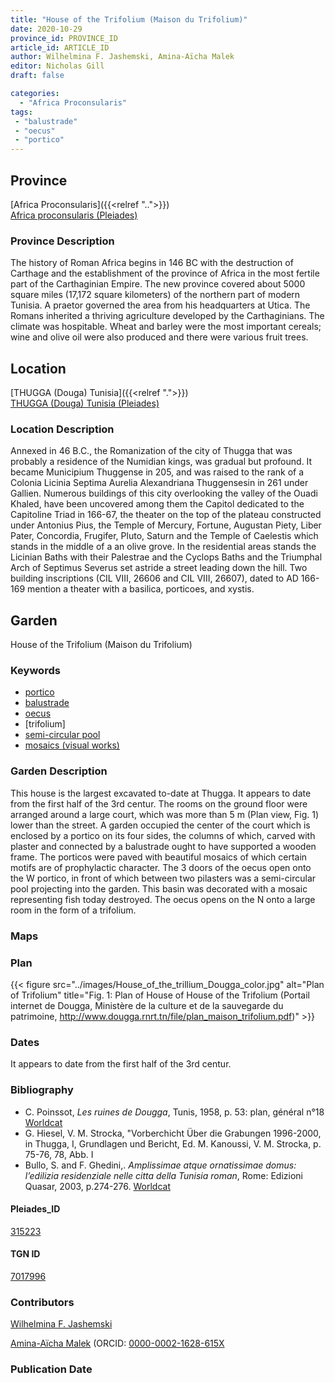 ```yaml
---
title: "House of the Trifolium (Maison du Trifolium)"
date: 2020-10-29
province_id: PROVINCE_ID
article_id: ARTICLE_ID
author: Wilhelmina F. Jashemski, Amina-Aïcha Malek
editor: Nicholas Gill
draft: false

categories:
  - "Africa Proconsularis"
tags:
 - "balustrade"
 - "oecus"
 - "portico"
---
```


## Province
[Africa Proconsularis]({{<relref "..">}}) \
[Africa proconsularis (Pleiades)](https://pleiades.stoa.org/places/991341)

### Province Description

The history of Roman Africa begins in 146 BC with the destruction of Carthage and the establishment of the province of Africa in the most fertile part of the Carthaginian Empire. The new province covered about 5000 square miles (17,172 square kilometers) of the northern part of modern Tunisia. A praetor governed the area from his headquarters at Utica. The Romans inherited a thriving agriculture developed by the Carthaginians. The  climate was hospitable. Wheat and barley were the most important cereals; wine and olive oil were also produced and there were various fruit trees.

## Location
[THUGGA (Douga) Tunisia]({{<relref ".">}}) \
[THUGGA (Douga) Tunisia (Pleiades)](https://pleiades.stoa.org/places/315223)

<!--### Plan of City

{{< figure src="../images/Doua_plan_city.jpg" alt="Plan of Thugga" title="Plan of the Thugga" >}}
-->


### Location Description

Annexed in 46 B.C., the Romanization of the city of Thugga that was probably a residence of the Numidian kings, was gradual but profound. It became Municipium Thuggense in 205, and was raised to the rank of a Colonia Licinia Septima Aurelia Alexandriana Thuggensesin in 261 under Gallien. Numerous buildings of this city overlooking the valley of the Ouadi Khaled, have been uncovered among them the Capitol dedicated to the Capitoline Triad in 166-67, the theater on the top of the plateau constructed under Antonius Pius, the Temple of Mercury, Fortune, Augustan Piety, Liber Pater, Concordia, Frugifer, Pluto, Saturn and the Temple of Caelestis which stands in the middle of a an olive grove. In the residential areas stands the Licinian Baths with their Palestrae and the Cyclops Baths and the Triumphal Arch of Septimus Severus set astride a street leading down the hill. Two building inscriptions (CIL VIII, 26606 and CIL VIII, 26607), dated to AD 166-169 mention a theater with a basilica, porticoes, and xystis.

## Garden

House of the Trifolium (Maison du Trifolium)

### Keywords

- [portico](http://vocab.getty.edu/page/aat/300004145)
- [balustrade](http://vocab.getty.edu/page/aat/300001989)
- [oecus](http://vocab.getty.edu/page/aat/300080791)
- [trifolium]
- [semi-circular pool](#)
- [mosaics (visual works)](http://vocab.getty.edu/page/aat/300015342)

### Garden Description

This house is the largest excavated to-date at Thugga. It appears to date from the first half of the 3rd centur. The rooms on the ground floor were arranged around a large court, which was more than 5 m (Plan view, Fig. 1) lower than the street. A garden occupied the center of the court which is enclosed by a portico on its four sides, the columns of which, carved with plaster and connected by a balustrade ought to have supported a wooden frame. The porticos were paved with beautiful mosaics of which certain motifs are of prophylactic character. The 3 doors of the oecus open onto the W portico, in front of which between two pilasters was a semi-circular pool projecting into the garden. This basin was decorated with a mosaic representing fish today destroyed. The oecus opens on the N onto a large room in the form of a trifolium.

### Maps

### Plan
{{< figure src="../images/House_of_the_trillium_Dougga_color.jpg" alt="Plan of Trifolium" title="Fig. 1: Plan of House of House of the Trifolium (Portail internet de Dougga, Ministère de la culture et de la sauvegarde du patrimoine, http://www.dougga.rnrt.tn/file/plan_maison_trifolium.pdf)" >}}

### Dates
It appears to date from the first half of the 3rd centur.

### Bibliography
*  C. Poinssot, *Les ruines de Dougga*, Tunis, 1958, p. 53: plan, général n°18 [Worldcat](http://www.worldcat.org/oclc/475099061)
*  G. Hiesel, V. M. Strocka, "Vorberchicht Über die Grabungen 1996-2000, in Thugga, I, Grundlagen und Bericht, Ed. M. Kanoussi, V. M. Strocka, p. 75-76, 78, Abb. I
*  Bullo, S. and F. Ghedini,. *Amplissimae atque ornatissimae domus: l’edilizia residenziale nelle citta della Tunisia roman*, Rome: Edizioni Quasar, 2003, p.274-276. [Worldcat](http://www.worldcat.org/oclc/989088620)

#### Pleiades_ID

[315223](https://pleiades.stoa.org/places/315223)

#### TGN ID

[7017996](http://vocab.getty.edu/page/tgn/7017996)

### Contributors

[Wilhelmina F. Jashemski](http://worldcat.org/identities/lccn-n80037970/)

[Amina-Aïcha Malek](http://worldcat.org/identities/lccn-n2012075871/) (ORCID: [0000-0002-1628-615X](https://orcid.org/0000-0002-1628-615X)

### Publication Date